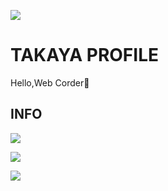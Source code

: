 ![](https://komarev.com/ghpvc/?username=maru-koyo&color=ff69b4&label=PROFILE+VIEWS)

# TAKAYA PROFILE

Hello,Web Corder👐

## INFO

![](https://skillicons.dev/icons?i=html,css,sass,js,ts,vite,threejs,nextjs,astro,github,vscode,linux)

![](https://github-profile-summary-cards.vercel.app/api/cards/profile-details?username=maru-koyo&theme=dracula)

![](https://github-readme-stats.vercel.app/api/top-langs/?username=maru-koyo)

<a align="left"><img href="https://github-profile-trophy.vercel.app/?username=maru-koyo&title=Stars,Followers"></a>
